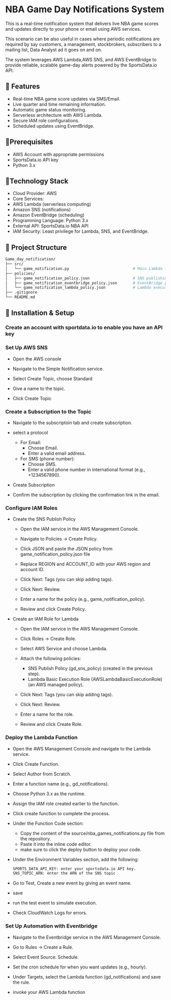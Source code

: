 # NBA Game Day Notifications System

This is a real-time notification system that delivers live NBA game scores and updates directly to your phone or email using AWS services.

This scenario can be also useful in cases where periodic notifications are required by say customers, a management, stockbrokers, subscribers to a mailing list, Data Analyst ad it goes on and on.

The system leverages AWS Lambda,AWS SNS, and AWS EventBridge to provide reliable, scalable game-day alerts powered by the SportsData.io API.

## 🏀 Features

* Real-time NBA game score updates via SMS/Email.
* Live quarter and time remaining information.
* Automatic game status monitoring.
* Serverless architecture with AWS Lambda.
* Secure IAM role configurations.
* Scheduled updates using EventBridge.

## 🏀Prerequisites

* AWS Account with appropriate permissions
* SportsData.io API key
* Python 3.x

## 🏀Technology Stack

* Cloud Provider: AWS
* Core Services:
* AWS Lambda (serverless computing)
* Amazon SNS (notifications)
* Amazon EventBridge (scheduling)
* Programming Language: Python 3.x
* External API: SportsData.io NBA API
* IAM Security: Least privilege for Lambda, SNS, and EventBridge.

## 🏀 Project Structure

```bash
Game_day_notification/
├── src/
│   └── game_notification.py                            # Main Lambda function
├── policies/
│   ├── game_notification_policy.json                   # SNS publishing permissions
│   ├── game_notification_eventbridge_policy.json       # EventBridge permissions
│   └── game_notification_lambda_policy.json            # Lambda execution permissions
├── .gitignore
└── README.md
```

## 🏀 Installation & Setup

### Create an account with sportdata.io to enable you have an API key

### Set Up AWS SNS

* Open the AWS console
* Navigate to the Simple Notification service.
  
* Select Create Topic, choose Standard
  
* Give a name to the topic.
* Click Create Topic

### Create a Subscription to the Topic

* Navigate to the subscriptoin tab and create subscription.

* select a protocol
  * For Email:
    * Choose Email.
    * Enter a valid email address.
  * For SMS (phone number):
    * Choose SMS.
    * Enter a valid phone number in international format (e.g., +1234567890).
* Create Subscription
* Confirm the subscription by clicking the confirmation link in the email.

### Configure IAM Roles

* Create the SNS Publish Policy

  * Open the IAM service in the AWS Management Console.
  * Navigate to Policies → Create Policy.
  * Click JSON and paste the JSON policy from game_notification_policy.json file
  * Replace REGION and ACCOUNT_ID with your AWS region and account ID.
  
  * Click Next: Tags (you can skip adding tags).
  * Click Next: Review.
  * Enter a name for the policy (e.g., game_notification_policy).
  
  * Review and click Create Policy.

* Create an IAM Role for Lambda
  * Open the IAM service in the AWS Management Console.
  * Click Roles → Create Role.
  * Select AWS Service and choose Lambda.
  * Attach the following policies:
    * SNS Publish Policy (gd_sns_policy) (created in the previous step).
    * Lambda Basic Execution Role (AWSLambdaBasicExecutionRole) (an AWS managed policy).
  * Click Next: Tags (you can skip adding tags).
  * Click Next: Review.
  * Enter a name for the role.
  
  * Review and click Create Role.

### Deploy the Lambda Function

* Open the AWS Management Console and navigate to the Lambda service.
* Click Create Function.
* Select Author from Scratch.
* Enter a function name (e.g., gd_notifications).
* Choose Python 3.x as the runtime.
* Assign the IAM role created earlier to the function.
* Click create function to complete the process.
* Under the Function Code section:
  * Copy the content of the source/nba_games_notifications.py file from the repository.
  * Paste it into the inline code editor.
  * make sure to click the deploy button to deploy your code.
* Under the Environment Variables section, add the following:

  ```bash
  SPORTS_DATA_API_KEY: enter your sportsdata.io API key.
  SNS_TOPIC_ARN: enter the ARN of the SNS topic 
  ```

* Go to Test, Create a new event by giving an event name.
* save
* run the test event to simulate execution.
* Check CloudWatch Logs for errors.

### Set Up Automation with Eventbridge

* Navigate to the Eventbridge service in the AWS Management Console.

* Go to Rules → Create a Rule.
* Select Event Source: Schedule.
* Set the cron schedule for when you want updates (e.g., hourly).
* Under Targets, select the Lambda function (gd_notifications) and save the rule.
* invoke your AWS Lambda function
